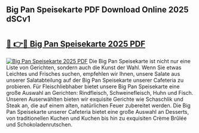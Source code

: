 ## Big Pan Speisekarte PDF Download Online 2025 dSCv1

# <h2><a href="http://gcbo7p.nevu.top/?p=Big+Pan+Speisekarte">🔗 👉🔴 Big Pan Speisekarte 2025 PDF</a></h2>

[![Big Pan Speisekarte 2025 PDF](https://i.imgur.com/dBaPXMq.png)](http://gcbo7p.nevu.top/?p=Big+Pan+Speisekarte)
Die Big Pan Speisekarte ist nicht nur eine Liste von Gerichten, sondern auch die Kunst der Wahl. Wenn Sie etwas Leichtes und Frisches suchen, empfehlen wir Ihnen, unsere Salate aus unserer Salatabteilung auf der Big Pan Speisekarte unserer Cafeteria zu probieren. Für Fleischliebhaber bietet unsere Big Pan Speisekarte eine große Auswahl an Gerichten: Rindfleisch, Schweinefleisch, Huhn und Fisch. Unseren Auserwählten bieten wir exquisite Gerichte wie Schaschlik und Steak an, die auf einem alten, natürlichen Feuer zubereitet werden. Die Big Pan Speisekarte unserer Cafeteria bietet eine große Auswahl an Desserts, von traditionellen Kuchen und Kuchen bis hin zu exquisiten Crème Brûlée und Schokoladenrutschen.
